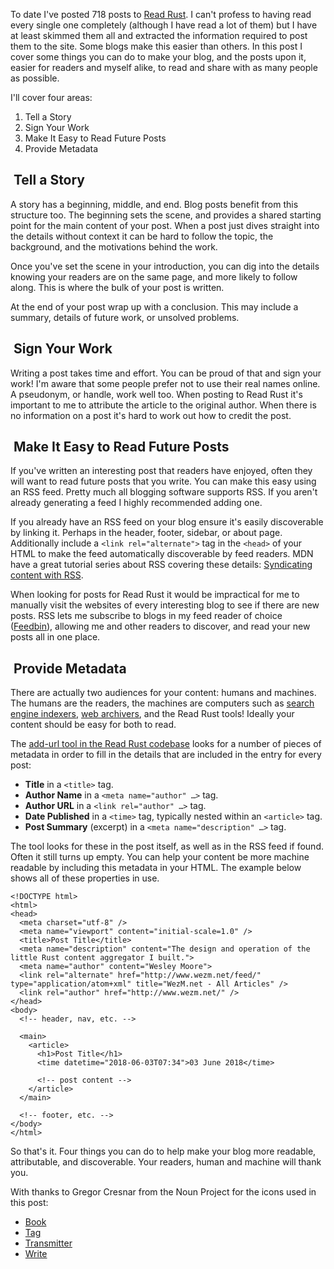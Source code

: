 To date I've posted 718 posts to [Read Rust]. I can't profess to having read
every single one completely (although I have read a lot of them) but I have at
least skimmed them all and extracted the information required to post them to
the site. Some blogs make this easier than others. In this post I cover some
things you can do to make your blog, and the posts upon it, easier for readers
and myself alike, to read and share with as many people as possible.

I'll cover four areas:

1. Tell a Story
1. Sign Your Work
1. Make It Easy to Read Future Posts
1. Provide Metadata

<h2><img src="/images/2018/noun_Book_1561008.svg" class="heading-icon" alt ="" /> Tell a Story</h2>

A story has a beginning, middle, and end. Blog posts benefit from this
structure too. The beginning sets the scene, and provides a shared starting
point for the main content of your post. When a post just dives straight into
the details without context it can be hard to follow the topic,
the background, and the motivations behind the work.

Once you've set the scene in your introduction, you can dig into the details
knowing your readers are on the same page, and more likely to follow along. This
is where the bulk of your post is written.

At the end of your post wrap up with a conclusion. This may include a
summary, details of future work, or unsolved problems.

<h2><img src="/images/2018/noun_write_1560855.svg" class="heading-icon" alt ="" /> Sign Your Work</h2>

Writing a post takes time and effort. You can be proud of that and sign your
work! I'm aware that some people prefer not to use their real names online. A
pseudonym, or handle, work well too. When posting to Read Rust it's important to
me to attribute the article to the original author. When there is no
information on a post it's hard to work out how to credit the post.

<h2><img src="/images/2018/noun_Transmitter_1560979.svg" class="heading-icon" alt ="" /> Make It Easy to Read Future Posts</h2>

If you've written an interesting post that readers have enjoyed, often they
will want to read future posts that you write. You can make this easy using an
RSS feed. Pretty much all blogging software supports RSS. If you aren't already
generating a feed I highly recommended adding one.

If you already have an RSS feed on your blog ensure it's easily discoverable by
linking it. Perhaps in the header, footer, sidebar, or about page. Additionally
include a `<link rel="alternate">` tag in the `<head>` of your HTML to make the
feed automatically discoverable by feed readers. MDN have a great tutorial series
about RSS covering these details: [Syndicating content with RSS][rss].

When looking for posts for Read Rust it would be impractical for me to manually
visit the websites of every interesting blog to see if there are new posts.
RSS lets me subscribe to blogs in my feed reader of choice ([Feedbin]),
allowing me and other readers to discover, and read your new posts all in one
place.

<h2><img src="/images/2018/noun_Tag_1560911.svg" class="heading-icon" alt ="" /> Provide Metadata</h2>

There are actually two audiences for your content: humans and machines.  The
humans are the readers, the machines are computers such as [search engine
indexers][ddg], [web archivers][archive], and the Read Rust tools! Ideally your
content should be easy for both to read.

The [add-url tool in the Read Rust codebase][add-url] looks for a number
of pieces of metadata in order to fill in the details that are included
in the entry for every post:

* **Title** in a `<title>` tag.
* **Author Name** in a `<meta name="author" …>` tag.
* **Author URL** in a `<link rel="author" …>` tag.
* **Date Published** in a `<time>` tag, typically nested within an `<article>` tag.
* **Post Summary** (excerpt) in a `<meta name="description" …>` tag.

The tool looks for these in the post itself, as well as in the RSS
feed if found. Often it still turns up empty. You can help your
content be more machine readable by including this metadata in your
HTML. The example below shows all of these properties in use.

```language-html
<!DOCTYPE html>
<html>
<head>
  <meta charset="utf-8" />
  <meta name="viewport" content="initial-scale=1.0" />
  <title>Post Title</title>
  <meta name="description" content="The design and operation of the little Rust content aggregator I built.">
  <meta name="author" content="Wesley Moore">
  <link rel="alternate" href="http://www.wezm.net/feed/" type="application/atom+xml" title="WezM.net - All Articles" />
  <link rel="author" href="http://www.wezm.net/" />
</head>
<body>
  <!-- header, nav, etc. -->

  <main>
    <article>
      <h1>Post Title</h1>
      <time datetime="2018-06-03T07:34">03 June 2018</time>

      <!-- post content -->
    </article>
  </main>

  <!-- footer, etc. -->
</body>
</html>
```

So that's it. Four things you can do to help make your blog more readable,
attributable, and discoverable. Your readers, human and machine will thank you.

With thanks to Gregor Cresnar from the Noun Project for the icons used in this post:

* [Book](https://thenounproject.com/search/?q=book&collection=46510&i=1561008#)
* [Tag](https://thenounproject.com/search/?q=tag&collection=46510&i=1560911#)
* [Transmitter](https://thenounproject.com/search/?q=signal&collection=46510&i=1560979#)
* [Write](https://thenounproject.com/search/?q=write&collection=46510&i=1560855#)

[Feedbin]: http://feedbin.com/
[add-url]: https://github.com/wezm/read-rust/blob/d41672caaa269fc7f4584e5db2154bd9b3bd3c92/src/bin/add-url.rs
[Read Rust]: https://readrust.net/
[ddg]: https://duckduckgo.com/
[archive]: https://web.archive.org/
[rss]: https://developer.mozilla.org/en-US/docs/Web/RSS/Getting_Started
